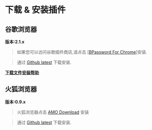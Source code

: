 # 下载 & 安装插件

## 谷歌浏览器

**版本:2.1.x**

> 如果您可以访问谷歌插件商店,请点击 [[BPassword For Chrome](https://chrome.google.com/webstore/detail/bpassword/bacldcokcfmemiljlckpeokehiloamcj)]安装.

> 通过 [Github latest](https://github.com/lanui/BPassword/releases) 下载安装.

**[下载文件安装帮助](zh_cn/user_guide.md)**

## 火狐浏览器

**版本:0.9.x**

> 火狐浏览器点击 [AMO Download](https://addons.mozilla.org/zh-CN/developers/addon/bpassword/versions/5142518) 安装

> 通过 [Github latest](https://github.com/lanui/BPassword/releases) 下载安装.
